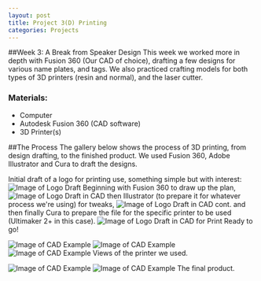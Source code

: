 ```yaml
---
layout: post
title: Project 3(D) Printing
categories: Projects
---
```


##Week 3: A Break from Speaker Design
This week we worked more in depth with Fusion 360 (Our CAD of choice), drafting a few designs for various name plates, and tags. We also practiced crafting models for both types of 3D printers (resin and normal), and the laser cutter.

### Materials:
  - Computer
  - Autodesk Fusion 360 (CAD software)
  - 3D Printer(s)

##The Process
The gallery below shows the process of 3D printing, from design drafting, to the finished product. We used Fusion 360, Adobe Illustrator and Cura to draft the designs.

Initial draft of a logo for printing use, something simple but with interest:
![Image of Logo Draft](/images/project3_week3/logodraft.PNG)
Beginning with Fusion 360 to draw up the plan,
![Image of Logo Draft in CAD](/images/project3_week3/logodraftcad.PNG)
then Illustrator (to prepare it for whatever process we're using) for tweaks,
![Image of Logo Draft in CAD cont.](/images/project3_week3/logodraftcad2.PNG)
and then finally Cura to prepare the file for the specific printer to be used (Ultimaker 2+ in this case).
![Image of Logo Draft in CAD for Print](/images/project3_week3/logodraftcad3.PNG)
Ready to go!

![Image of CAD Example](/images/project3_week3/3dprinter1.jpg)
![Image of CAD Example](/images/project3_week3/3dprinter2.jpg)
![Image of CAD Example](/images/project3_week3/3dprinter3.jpg)
Views of the printer we used.

![Image of CAD Example](/images/project3_week3/nameplate1.jpg)
![Image of CAD Example](/images/project3_week3/nameplate2.jpg)
The final product.
